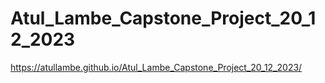 # Atul_Lambe_Capstone_Project_20_12_2023
https://atullambe.github.io/Atul_Lambe_Capstone_Project_20_12_2023/
